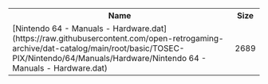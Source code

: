 <table>
<tr><th>Name</th><th>Size</th></tr>
<tr><td>[Nintendo 64 - Manuals - Hardware.dat](https://raw.githubusercontent.com/open-retrogaming-archive/dat-catalog/main/root/basic/TOSEC-PIX/Nintendo/64/Manuals/Hardware/Nintendo 64 - Manuals - Hardware.dat)</td><td>2689</td></tr>
</table>
